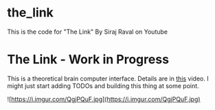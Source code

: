 # the_link
This is the code for "The Link" By Siraj Raval on Youtube

# The Link - Work in Progress 

This is a theoretical brain computer interface. Details are in [this](https://youtu.be/HhXg6568I3E) video. I might just start adding TODOs and building this thing at some point. 

![https://i.imgur.com/QgjPQuF.jpg](https://i.imgur.com/QgjPQuF.jpg)
